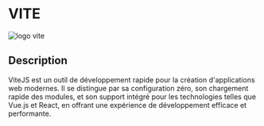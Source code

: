 # VITE

![logo vite](https://grafikart.fr/uploads/icons/vitejs.svg)

## Description

ViteJS est un outil de développement rapide pour la création d'applications web modernes. Il se distingue par sa configuration zéro, son chargement rapide des modules, et son support intégré pour les technologies telles que Vue.js et React, en offrant une expérience de développement efficace et performante.
